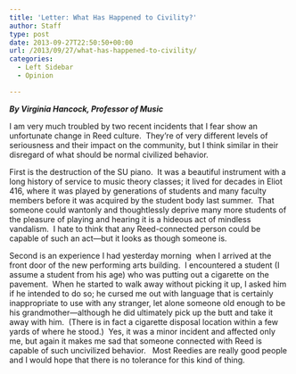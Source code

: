 ```yaml
---
title: 'Letter: What Has Happened to Civility?'
author: Staff
type: post
date: 2013-09-27T22:50:50+00:00
url: /2013/09/27/what-has-happened-to-civility/
categories:
  - Left Sidebar
  - Opinion

---
```

_**By Virginia Hancock, Professor of Music**_

I am very much troubled by two recent incidents that I fear show an unfortunate change in Reed culture.  They&#8217;re of very different levels of seriousness and their impact on the community, but I think similar in their disregard of what should be normal civilized behavior.

First is the destruction of the SU piano.  It was a beautiful instrument with a long history of service to music theory classes; it lived for decades in Eliot 416, where it was played by generations of students and many faculty members before it was acquired by the student body last summer.  That someone could wantonly and thoughtlessly deprive many more students of the pleasure of playing and hearing it is a hideous act of mindless vandalism.  I hate to think that any Reed-connected person could be capable of such an act—but it looks as though someone is.

Second is an experience I had yesterday morning  when I arrived at the front door of the new performing arts building.  I encountered a student (I assume a student from his age) who was putting out a cigarette on the pavement.  When he started to walk away without picking it up, I asked him if he intended to do so; he cursed me out with language that is certainly inappropriate to use with any stranger, let alone someone old enough to be his grandmother—although he did ultimately pick up the butt and take it away with him.  (There is in fact a cigarette disposal location within a few yards of where he stood.)  Yes, it was a minor incident and affected only me, but again it makes me sad that someone connected with Reed is capable of such uncivilized behavior.   Most Reedies are really good people and I would hope that there is no tolerance for this kind of thing.
